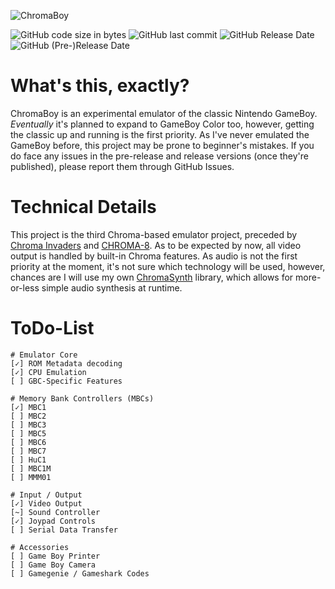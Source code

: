 ﻿![ChromaBoy](https://i.imgur.com/FpgsCER.png)

![GitHub code size in bytes](https://img.shields.io/github/languages/code-size/Hacktix/ChromaBoy)
![GitHub last commit](https://img.shields.io/github/last-commit/Hacktix/ChromaBoy)
![GitHub Release Date](https://img.shields.io/github/release-date/Hacktix/ChromaBoy?label=latest%20release)
![GitHub (Pre-)Release Date](https://img.shields.io/github/release-date-pre/Hacktix/ChromaBoy?label=latest%20pre-release)

# What's this, exactly?
ChromaBoy is an experimental emulator of the classic Nintendo GameBoy. *Eventually* it's planned to expand to GameBoy Color too, however, getting the classic up and running is the first priority. As I've never emulated the GameBoy before, this project may be prone to beginner's mistakes. If you do face any issues in the pre-release and release versions (once they're published), please report them through GitHub Issues.

# Technical Details
This project is the third Chroma-based emulator project, preceded by [Chroma Invaders](https://github.com/Hacktix/Chroma-Invaders) and [CHROMA-8](https://github.com/Hacktix/CHROMA-8). As to be expected by now, all video output is handled by built-in Chroma features. As audio is not the first priority at the moment, it's not sure which technology will be used, however, chances are I will use my own [ChromaSynth](https://github.com/Hacktix/ChromaSynth) library, which allows for more-or-less simple audio synthesis at runtime.

# ToDo-List
```
# Emulator Core
[✓] ROM Metadata decoding
[✓] CPU Emulation
[ ] GBC-Specific Features

# Memory Bank Controllers (MBCs)
[✓] MBC1
[ ] MBC2
[ ] MBC3
[ ] MBC5
[ ] MBC6
[ ] MBC7
[ ] HuC1
[ ] MBC1M
[ ] MMM01

# Input / Output
[✓] Video Output
[~] Sound Controller
[✓] Joypad Controls
[ ] Serial Data Transfer

# Accessories
[ ] Game Boy Printer
[ ] Game Boy Camera
[ ] Gamegenie / Gameshark Codes
```